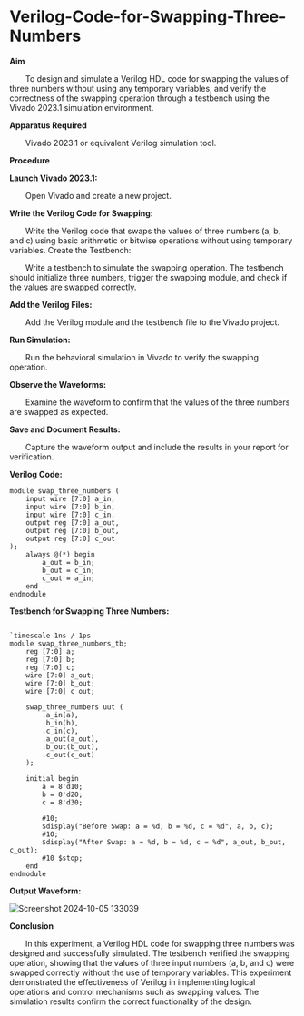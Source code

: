 # Verilog-Code-for-Swapping-Three-Numbers

**Aim**

&emsp;&emsp;To design and simulate a Verilog HDL code for swapping the values of three numbers without using any temporary variables, and verify the correctness of the swapping operation through a testbench using the Vivado 2023.1 simulation environment.

**Apparatus Required**

&emsp;&emsp;Vivado 2023.1 or equivalent Verilog simulation tool.

**Procedure**

**Launch Vivado 2023.1:**

&emsp;&emsp;Open Vivado and create a new project.

**Write the Verilog Code for Swapping:**

&emsp;&emsp;Write the Verilog code that swaps the values of three numbers (a, b, and c) using basic arithmetic or bitwise operations without using temporary variables.
Create the Testbench:

&emsp;&emsp;Write a testbench to simulate the swapping operation. The testbench should initialize three numbers, trigger the swapping module, and check if the values are swapped correctly.

**Add the Verilog Files:**

&emsp;&emsp;Add the Verilog module and the testbench file to the Vivado project.

**Run Simulation:**

&emsp;&emsp;Run the behavioral simulation in Vivado to verify the swapping operation.

**Observe the Waveforms:**

&emsp;&emsp;Examine the waveform to confirm that the values of the three numbers are swapped as expected.

**Save and Document Results:**

&emsp;&emsp;Capture the waveform output and include the results in your report for verification.

**Verilog Code:**

```
module swap_three_numbers (
    input wire [7:0] a_in,
    input wire [7:0] b_in,
    input wire [7:0] c_in,
    output reg [7:0] a_out,
    output reg [7:0] b_out,
    output reg [7:0] c_out
);
    always @(*) begin
        a_out = b_in;
        b_out = c_in;
        c_out = a_in;
    end
endmodule
```

**Testbench for Swapping Three Numbers:**

```

`timescale 1ns / 1ps
module swap_three_numbers_tb;
    reg [7:0] a;
    reg [7:0] b;
    reg [7:0] c;
    wire [7:0] a_out;
    wire [7:0] b_out;
    wire [7:0] c_out;

    swap_three_numbers uut (
        .a_in(a),
        .b_in(b),
        .c_in(c),
        .a_out(a_out),
        .b_out(b_out),
        .c_out(c_out)
    );

    initial begin
        a = 8'd10;
        b = 8'd20;
        c = 8'd30;

        #10;
        $display("Before Swap: a = %d, b = %d, c = %d", a, b, c);
        #10;
        $display("After Swap: a = %d, b = %d, c = %d", a_out, b_out, c_out);
        #10 $stop;
    end
endmodule
```
**Output Waveform:**

![Screenshot 2024-10-05 133039](https://github.com/user-attachments/assets/442bfcc4-8046-4175-8322-856c81031801)

**Conclusion**

&emsp;&emsp;In this experiment, a Verilog HDL code for swapping three numbers was designed and successfully simulated. The testbench verified the swapping operation, showing that the values of three input numbers (a, b, and c) were swapped correctly without the use of temporary variables. This experiment demonstrated the effectiveness of Verilog in implementing logical operations and control mechanisms such as swapping values. The simulation results confirm the correct functionality of the design.
